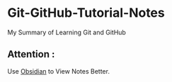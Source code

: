 # Git-GitHub-Tutorial-Notes
My Summary of Learning Git and GitHub

## Attention :
Use [Obsidian](https://obsidian.md/download) to View Notes Better.
